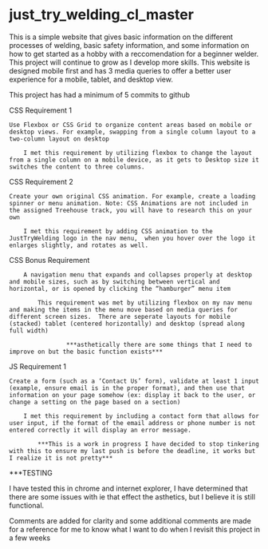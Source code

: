 # just_try_welding_cl_master

This is a simple website that gives basic information on the different processes of welding, basic safety information, and some information on how to get started as a hobby with a reccomendation for a beginner welder.  This project will continue to grow as I develop more skills.  This website is designed mobile first and has 3 media queries to offer a better user experience for a mobile, tablet, and desktop view.

This project has had a minimum of 5 commits to github

CSS Requirement 1
    
    Use Flexbox or CSS Grid to organize content areas based on mobile or desktop views. For example, swapping from a single column layout to a two-column layout on desktop
        
        I met this requirement by utilizing flexbox to change the layout from a single column on a mobile device, as it gets to Desktop size it switches the content to three columns.

CSS Requirement 2

    Create your own original CSS animation. For example, create a loading spinner or menu animation. Note: CSS Animations are not included in the assigned Treehouse track, you will have to research this on your own

        I met this requirement by adding CSS animation to the JustTryWelding logo in the nav menu,  when you hover over the logo it enlarges slightly, and rotates as well.

CSS Bonus Requirement

        A navigation menu that expands and collapses properly at desktop and mobile sizes, such as by switching between vertical and horizontal, or is opened by clicking the “hamburger” menu item

            This requirement was met by utilizing flexbox on my nav menu and making the items in the menu move based on media queries for different screen sizes.  There are seperate layouts for mobile (stacked) tablet (centered horizontally) and desktop (spread along full width)
                    
                    ***asthetically there are some things that I need to improve on but the basic function exists***

JS Requirement 1

    Create a form (such as a ‘Contact Us’ form), validate at least 1 input (example, ensure email is in the proper format), and then use that information on your page somehow (ex: display it back to the user, or change a setting on the page based on a section)

        I met this requirement by including a contact form that allows for user input, if the format of the email address or phone number is not entered correctly it will display an error message.

            ***This is a work in progress I have decided to stop tinkering with this to ensure my last push is before the deadline, it works but I realize it is not pretty***


***TESTING

I have tested this in chrome and internet explorer, I have determined that there are some issues with ie that effect the asthetics, but I believe it is still functional.

Comments are added for clarity and some additional comments are made for a reference for me to know what I want to do when I revisit this project in a few weeks